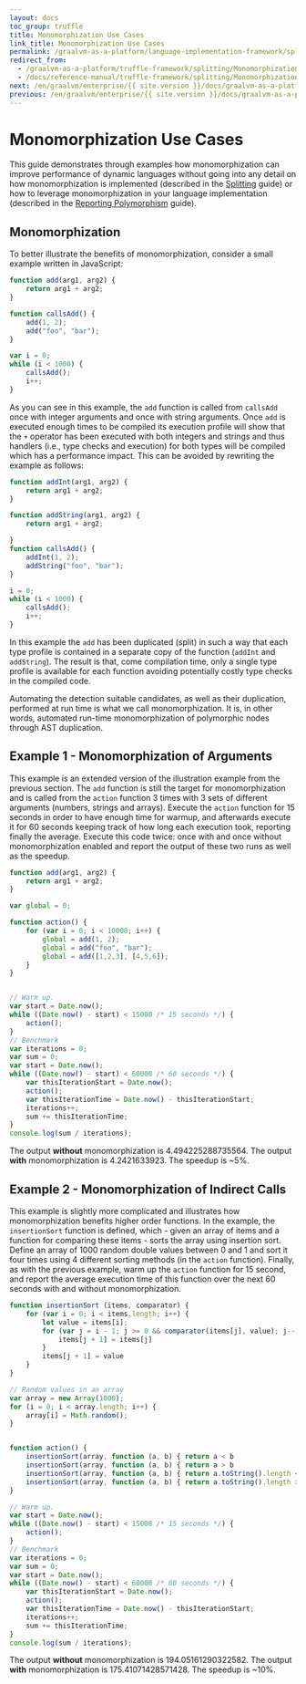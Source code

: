 ```yaml
---
layout: docs
toc_group: truffle
title: Monomorphization Use Cases
link_title: Monomorphization Use Cases
permalink: /graalvm-as-a-platform/language-implementation-framework/splitting/MonomorphizationUseCases/
redirect_from:
  - /graalvm-as-a-platform/truffle-framework/splitting/MonomorphizationUseCases/
  - /docs/reference-manual/truffle-framework/splitting/MonomorphizationUseCases/
next: /en/graalvm/enterprise/{{ site.version }}/docs/graalvm-as-a-platform/truffle-framework/ReportingPolymorphism/
previous: /en/graalvm/enterprise/{{ site.version }}/docs/graalvm-as-a-platform/truffle-framework/Splitting/
---
```

# Monomorphization Use Cases

This guide demonstrates through examples how monomorphization can improve performance of dynamic languages without going into any detail on how monomorphization is implemented (described in the [Splitting](Splitting.md) guide) or how to leverage monomorphization in your language implementation (described in the [Reporting Polymorphism](ReportingPolymorphism.md) guide).

## Monomorphization

To better illustrate the benefits of monomorphization, consider a small example written in JavaScript:

```js
function add(arg1, arg2) {
    return arg1 + arg2;
}

function callsAdd() {
    add(1, 2);
    add("foo", "bar");
}

var i = 0;
while (i < 1000) {
    callsAdd();
    i++;
}
```

As you can see in this example, the `add` function is called from `callsAdd` once with integer arguments and once with string arguments.
Once `add` is executed enough times to be compiled its execution profile will show that the `+` operator has been executed with both integers and strings and thus handlers (i.e., type checks and execution) for both types will be compiled which has a
performance impact.
This can be avoided by rewriting the example as follows:

```js
function addInt(arg1, arg2) {
    return arg1 + arg2;
}

function addString(arg1, arg2) {
    return arg1 + arg2;

}
function callsAdd() {
    addInt(1, 2);
    addString("foo", "bar");
}

i = 0;
while (i < 1000) {
    callsAdd();
    i++;
}
```

In this example the `add` has been duplicated (split) in such a way that each type profile is contained in a separate copy of the function (`addInt` and `addString`).
The result is that, come compilation time, only a single type profile is available for each function avoiding potentially costly type checks in the compiled code.

Automating the detection suitable candidates, as well as their duplication, performed at run time is what we call monomorphization.
It is, in other words, automated run-time monomorphization of polymorphic nodes through AST duplication.

## Example 1 - Monomorphization of Arguments

This example is an extended version of the illustration example from the previous section.
The `add` function is still the target for monomorphization and is called from the `action` function 3 times with 3 sets of different arguments (numbers, strings and arrays).
Execute the `action` function for 15 seconds in order to have enough time for warmup, and afterwards execute it for 60 seconds keeping track of how long each execution took, reporting finally the average.
Execute this code twice: once with and once without monomorphization enabled and report the output of these two runs as well as the speedup.

```js
function add(arg1, arg2) {
    return arg1 + arg2;
}

var global = 0;

function action() {
    for (var i = 0; i < 10000; i++) {
        global = add(1, 2);
        global = add("foo", "bar");
        global = add([1,2,3], [4,5,6]);
    }
}


// Warm up.
var start = Date.now();
while ((Date.now() - start) < 15000 /* 15 seconds */) {
    action();
}
// Benchmark
var iterations = 0;
var sum = 0;
var start = Date.now();
while ((Date.now() - start) < 60000 /* 60 seconds */) {
    var thisIterationStart = Date.now();
    action();
    var thisIterationTime = Date.now() - thisIterationStart;
    iterations++;
    sum += thisIterationTime;
}
console.log(sum / iterations);
```

The output **without** monomorphization is 4.494225288735564.
The output **with** monomorphization is 4.2421633923.
The speedup is ~5%.

## Example 2 - Monomorphization of Indirect Calls

This example is slightly more complicated and illustrates how monomorphization benefits higher order functions. In the example, the `insertionSort` function is defined, which - given an array of items and a function for comparing these items - sorts the array using insertion sort.
Define an array of 1000 random double values between 0 and 1 and sort it four times using 4 different sorting methods (in the `action` function).
Finally, as with the previous example, warm up the `action` function for 15 second, and report the average execution time of
this function over the next 60 seconds with and without monomorphization.

```js
function insertionSort (items, comparator) {
    for (var i = 0; i < items.length; i++) {
        let value = items[i];
        for (var j = i - 1; j >= 0 && comparator(items[j], value); j--) {
            items[j + 1] = items[j]
        }
        items[j + 1] = value
    }
}

// Random values in an array
var array = new Array(1000);
for (i = 0; i < array.length; i++) {
    array[i] = Math.random();
}


function action() {
    insertionSort(array, function (a, b) { return a < b                                      });
    insertionSort(array, function (a, b) { return a > b                                      });
    insertionSort(array, function (a, b) { return a.toString().length < b.toString().length; });
    insertionSort(array, function (a, b) { return a.toString().length > b.toString().length; });
}

// Warm up.
var start = Date.now();
while ((Date.now() - start) < 15000 /* 15 seconds */) {
    action();
}
// Benchmark
var iterations = 0;
var sum = 0;
var start = Date.now();
while ((Date.now() - start) < 60000 /* 60 seconds */) {
    var thisIterationStart = Date.now();
    action();
    var thisIterationTime = Date.now() - thisIterationStart;
    iterations++;
    sum += thisIterationTime;
}
console.log(sum / iterations);
```

The output **without** monomorphization is 194.05161290322582.
The output **with** monomorphization is 175.41071428571428.
The speedup is ~10%.
